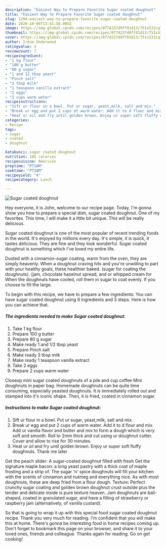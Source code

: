 ```yaml
---
description: "Easiest Way to Prepare Favorite Sugar coated doughnut"
title: "Easiest Way to Prepare Favorite Sugar coated doughnut"
slug: 1294-easiest-way-to-prepare-favorite-sugar-coated-doughnut
date: 2020-10-06T13:41:58.005Z
image: https://img-global.cpcdn.com/recipes/0774237d9ff81d13/751x532cq70/sugar-coated-doughnut-recipe-main-photo.jpg
thumbnail: https://img-global.cpcdn.com/recipes/0774237d9ff81d13/751x532cq70/sugar-coated-doughnut-recipe-main-photo.jpg
cover: https://img-global.cpcdn.com/recipes/0774237d9ff81d13/751x532cq70/sugar-coated-doughnut-recipe-main-photo.jpg
author: Irene Underwood
ratingvalue: 3
reviewcount: 7
recipeingredient:
- "1 kg flour"
- "100 g butter"
- "80 g sugar"
- "1 and 12 tbsp yeast"
- "Pinch salt"
- "3 tbsp milk"
- "1 teaspoon vanilla extract"
- "2 eggs"
- "2 cups warm water"
recipeinstructions:
- "Sift ur flour in a bowl. Put ur sugar, yeast,milk, salt and mix."
- "Break ur egg and put 2 cups of warm water. Add it to d flour and mix. Add ur vanilla flavor and butter and mix to form a dough which is very soft and smooth. Roll to 2mm thick and cut using ur doughnut cutter. Cover and allow to rise for 30 minutes."
- "Heat ur oil and fry until golden brown. Enjoy ur super soft fluffy doughnuts. Thank me later"
categories:
- Recipe
tags:
- sugar
- coated
- doughnut

katakunci: sugar coated doughnut 
nutrition: 185 calories
recipecuisine: American
preptime: "PT16M"
cooktime: "PT38M"
recipeyield: "4"
recipecategory: Lunch

---
```



![Sugar coated doughnut](https://img-global.cpcdn.com/recipes/0774237d9ff81d13/751x532cq70/sugar-coated-doughnut-recipe-main-photo.jpg)

Hey everyone, it is John, welcome to our recipe page. Today, I'm gonna show you how to prepare a special dish, sugar coated doughnut. One of my favorites. This time, I will make it a little bit unique. This will be really delicious.

Sugar coated doughnut is one of the most popular of recent trending foods in the world. It's enjoyed by millions every day. It's simple, it is quick, it tastes delicious. They are fine and they look wonderful. Sugar coated doughnut is something which I've loved my entire life.

Dusted with a cinnamon-sugar coating, warm from the oven, they are simply heavenly. When a doughnut craving hits and you&#39;re unwilling to part with your healthy goals, these healthier baked. (sugar for coating the doughnuts). (jam, chocolate hazelnut spread, and or whipped cream for When the doughnuts have cooled, roll them in sugar to coat evenly. If you choose to fill the large.


To begin with this recipe, we have to prepare a few ingredients. You can have sugar coated doughnut using 9 ingredients and 3 steps. Here is how you can achieve that.

<!--inarticleads1-->

##### The ingredients needed to make Sugar coated doughnut:

1. Take 1 kg flour
1. Prepare 100 g butter
1. Prepare 80 g sugar
1. Make ready 1 and 1/2 tbsp yeast
1. Prepare Pinch salt
1. Make ready 3 tbsp milk
1. Make ready 1 teaspoon vanilla extract
1. Take 2 eggs
1. Prepare 2 cups warm water


Closeup mini sugar coated doughnuts of a pile and cup coffee Mini doughnuts in paper bag. Homemade doughnuts can be quite time consuming, especially yeasted doughnuts. It is immediately rolled out and stamped into it&#39;s iconic shape. Then, it is fried, coated in cinnamon sugar. 

<!--inarticleads2-->

##### Instructions to make Sugar coated doughnut:

1. Sift ur flour in a bowl. Put ur sugar, yeast,milk, salt and mix.
1. Break ur egg and put 2 cups of warm water. Add it to d flour and mix. Add ur vanilla flavor and butter and mix to form a dough which is very soft and smooth. Roll to 2mm thick and cut using ur doughnut cutter. Cover and allow to rise for 30 minutes.
1. Heat ur oil and fry until golden brown. Enjoy ur super soft fluffy doughnuts. Thank me later


Get the peach slider: A sugar-coated doughnut filled with fresh Get the signature maple bacon: a long yeast pastry with a thick coat of maple frosting and a strip of. The sugar &#39;n&#39; spice doughnuts will fill your kitchen with the scents of cinnamon and nutmeg and everything nice. As with most doughnuts, these are deep fried from a flour dough. Texture: Perfect crunchy sugar coating and golden brown doughnut crust outside plus the tender and delicate inside is pure texture heaven. Jam doughnuts are ball-shaped, coated in granulated sugar, and have a filling of strawberry or raspberry jam (alternatively, of vanilla custard). 

So that is going to wrap it up with this special food sugar coated doughnut recipe. Thank you very much for reading. I'm confident that you will make this at home. There's gonna be interesting food in home recipes coming up. Don't forget to bookmark this page on your browser, and share it to your loved ones, friends and colleague. Thanks again for reading. Go on get cooking!
